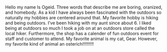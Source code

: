 Hello my name Is Ogeid. Three words that describe me are boring, oranized, and homebody. As a kid I have always been fascinated with the outdoors so naturally my hobbies are centered around that. My favorite hobby is hiking and being outdoors. I’ve been hiking with my aunt since about 6. I liked being at outdoors so much I took a job on at an outdoors store called the local hiker. Furthermore, the shop has a calender of fun outdoors event for staff and customer to attend. My favorite animal is my cat, Gear. However, my favorite kind of animal an osterich!!!!!!!!!
